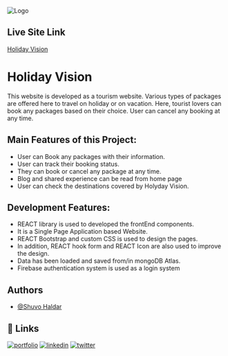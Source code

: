 
![Logo](https://i.ibb.co/3BCJMv7/holiday-vision-logo.png )



## Live Site Link

 [Holiday Vision](https://holiday-vision.web.app/ )



# Holiday Vision

This website is developed as a tourism website. Various types of packages are offered here to travel on holiday or on vacation. Here, tourist lovers can book any packages based on their choice. User can cancel any booking at any time. 



## Main Features of this Project:

- User can Book any packages with their information.
- User can track their booking status.
- They can book or cancel any package at any time.
- Blog and shared experience can be read from home page
- User can check the destinations covered by Holyday Vision.

## Development Features:
- REACT library is used to developed the frontEnd components.
- It is a Single Page Application based Website. 
- REACT Bootstrap and custom CSS is used to design the pages.
- In addition, REACT hook form and REACT Icon are also used to improve the design.
- Data has been loaded and saved from/in mongoDB Atlas. 
- Firebase authentication system is used as a login system 



## Authors

- [@Shuvo Haldar](https://github.com/shuvo-h)


## 🔗 Links
[![portfolio](https://img.shields.io/badge/my_portfolio-000?style=for-the-badge&logo=ko-fi&logoColor=white)](https://katherinempeterson.com/)
[![linkedin](https://img.shields.io/badge/linkedin-0A66C2?style=for-the-badge&logo=linkedin&logoColor=white)](https://www.linkedin.com/)
[![twitter](https://img.shields.io/badge/twitter-1DA1F2?style=for-the-badge&logo=twitter&logoColor=white)](https://twitter.com/)

